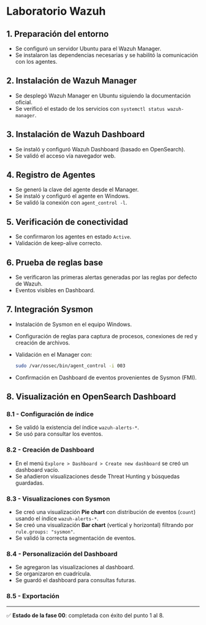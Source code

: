 # Laboratorio Wazuh

## 1. Preparación del entorno

-   Se configuró un servidor Ubuntu para el Wazuh Manager.
-   Se instalaron las dependencias necesarias y se habilitó la
    comunicación con los agentes.

## 2. Instalación de Wazuh Manager

-   Se desplegó Wazuh Manager en Ubuntu siguiendo la documentación
    oficial.
-   Se verificó el estado de los servicios con
    `systemctl status wazuh-manager`.

## 3. Instalación de Wazuh Dashboard

-   Se instaló y configuró Wazuh Dashboard (basado en OpenSearch).
-   Se validó el acceso vía navegador web.

## 4. Registro de Agentes

-   Se generó la clave del agente desde el Manager.
-   Se instaló y configuró el agente en Windows.
-   Se validó la conexión con `agent_control -l`.

## 5. Verificación de conectividad

-   Se confirmaron los agentes en estado `Active`.
-   Validación de keep-alive correcto.

## 6. Prueba de reglas base

-   Se verificaron las primeras alertas generadas por las reglas por
    defecto de Wazuh.
-   Eventos visibles en Dashboard.

## 7. Integración Sysmon

-   Instalación de Sysmon en el equipo Windows.

-   Configuración de reglas para captura de procesos, conexiones de red
    y creación de archivos.

-   Validación en el Manager con:

    ``` bash
    sudo /var/ossec/bin/agent_control -i 003
    ```

-   Confirmación en Dashboard de eventos provenientes de Sysmon (FMI).

## 8. Visualización en OpenSearch Dashboard

### 8.1 - Configuración de índice

-   Se validó la existencia del índice `wazuh-alerts-*`.
-   Se usó para consultar los eventos.

### 8.2 - Creación de Dashboard

-   En el menú `Explore > Dashboard > Create new dashboard` se creó un
    dashboard vacío.
-   Se añadieron visualizaciones desde Threat Hunting y búsquedas
    guardadas.

### 8.3 - Visualizaciones con Sysmon

-   Se creó una visualización **Pie chart** con distribución de eventos
    (`count`) usando el índice `wazuh-alerts-*`.
-   Se creó una visualización **Bar chart** (vertical y horizontal)
    filtrando por `rule.groups: "sysmon"`.
-   Se validó la correcta segmentación de eventos.

### 8.4 - Personalización del Dashboard

-   Se agregaron las visualizaciones al dashboard.
-   Se organizaron en cuadrícula.
-   Se guardó el dashboard para consultas futuras.

### 8.5 - Exportación
-----------------------------------------------------------------------

✅ **Estado de la fase 00**: completada con éxito del punto 1 al 8.
